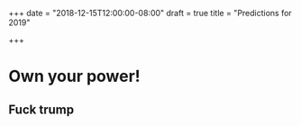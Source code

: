 +++
date = "2018-12-15T12:00:00-08:00"
draft = true
title = "Predictions for 2019"

+++

# Own your power!
## Fuck trump
